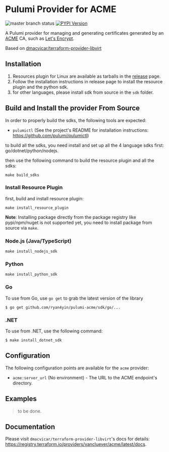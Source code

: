 Pulumi Provider for ACME
======

![master branch status](https://github.com/ryan4yin/pulumi-acme/workflows/master/badge.svg)
[![PYPI Version](https://img.shields.io/pypi/v/pulumi_acme.svg)](https://pypi.org/project/pulumi_acme/)

A Pulumi provider for managing and generating certificates generated by an [ACME][about-acme]
CA, such as [Let's Encrypt][lets-encrypt].


[about-acme]: https://ietf-wg-acme.github.io/acme/draft-ietf-acme-acme.html
[lets-encrypt]: https://letsencrypt.org

Based on [dmacvicar/terraform-provider-libvirt](https://github.com/dmacvicar/terraform-provider-libvirt)

## Installation

1. Resources plugin for Linux are available as tarballs in the [release](https://github.com/ryan4yin/pulumi-acme/releases) page.
1. Follow the installation instructions in release page to install the resource plugin and the python sdk.
1. for other languages, ​​please install sdk from source in the `sdk` folder.

## Build and Install the provider From Source

In order to properly build the sdks, the following tools are expected:
- `pulumictl` (See the project's README for installation instructions: https://github.com/pulumi/pulumictl)

to build all the sdks, you need install and set up all the 4 language sdks first: go/dotnet/python/nodejs.

then use the following command to build the resource plugin and all the sdks:

```shell
make build_sdks
```

### Install Resource Plugin 

first, build and install resource plugin:

```shell
make install_resource_plugin
```

**Note**: Installing package directly from the package registry like pypi/npm/nuget is not supported yet, you need to install package from source via `make`.


### Node.js (Java/TypeScript)

```shell
make install_nodejs_sdk
```

### Python

```shell
make install_python_sdk
```

### Go

To use from Go, use `go get` to grab the latest version of the library

    $ go get github.com/ryan4yin/pulumi-acme/sdk/go/...


### .NET

To use from .NET, use the following command:

    $ make install_dotnet_sdk

## Configuration

The following configuration points are available for the `acme` provider:

- `acme:server_url` (No environment) - The URL to the ACME endpoint's directory.


## Examples

>to be done.

## Documentation

Please visit `dmacvicar/terraform-provider-libvirt`'s docs for details: https://registry.terraform.io/providers/vancluever/acme/latest/docs.


